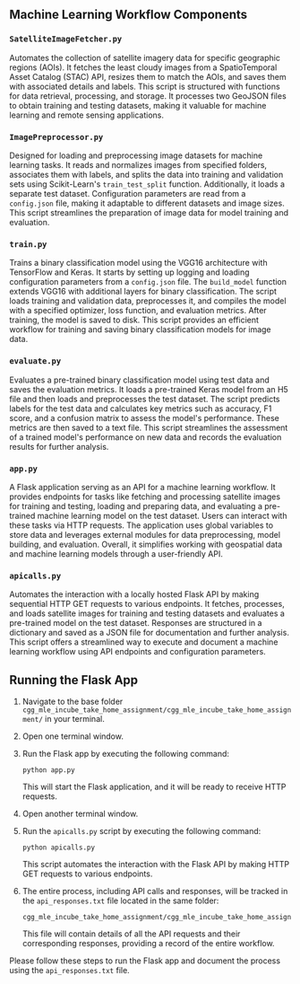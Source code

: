 

## Machine Learning Workflow Components

### `SatelliteImageFetcher.py`
Automates the collection of satellite imagery data for specific geographic regions (AOIs). It fetches the least cloudy images from a SpatioTemporal Asset Catalog (STAC) API, resizes them to match the AOIs, and saves them with associated details and labels. This script is structured with functions for data retrieval, processing, and storage. It processes two GeoJSON files to obtain training and testing datasets, making it valuable for machine learning and remote sensing applications.

### `ImagePreprocessor.py`
Designed for loading and preprocessing image datasets for machine learning tasks. It reads and normalizes images from specified folders, associates them with labels, and splits the data into training and validation sets using Scikit-Learn's `train_test_split` function. Additionally, it loads a separate test dataset. Configuration parameters are read from a `config.json` file, making it adaptable to different datasets and image sizes. This script streamlines the preparation of image data for model training and evaluation.

### `train.py`
Trains a binary classification model using the VGG16 architecture with TensorFlow and Keras. It starts by setting up logging and loading configuration parameters from a `config.json` file. The `build_model` function extends VGG16 with additional layers for binary classification. The script loads training and validation data, preprocesses it, and compiles the model with a specified optimizer, loss function, and evaluation metrics. After training, the model is saved to disk. This script provides an efficient workflow for training and saving binary classification models for image data.

### `evaluate.py`
Evaluates a pre-trained binary classification model using test data and saves the evaluation metrics. It loads a pre-trained Keras model from an H5 file and then loads and preprocesses the test dataset. The script predicts labels for the test data and calculates key metrics such as accuracy, F1 score, and a confusion matrix to assess the model's performance. These metrics are then saved to a text file. This script streamlines the assessment of a trained model's performance on new data and records the evaluation results for further analysis.

### `app.py`
A Flask application serving as an API for a machine learning workflow. It provides endpoints for tasks like fetching and processing satellite images for training and testing, loading and preparing data, and evaluating a pre-trained machine learning model on the test dataset. Users can interact with these tasks via HTTP requests. The application uses global variables to store data and leverages external modules for data preprocessing, model building, and evaluation. Overall, it simplifies working with geospatial data and machine learning models through a user-friendly API.

### `apicalls.py`
Automates the interaction with a locally hosted Flask API by making sequential HTTP GET requests to various endpoints. It fetches, processes, and loads satellite images for training and testing datasets and evaluates a pre-trained model on the test dataset. Responses are structured in a dictionary and saved as a JSON file for documentation and further analysis. This script offers a streamlined way to execute and document a machine learning workflow using API endpoints and configuration parameters.


## Running the Flask App

1. Navigate to the base folder `cgg_mle_incube_take_home_assignment/cgg_mle_incube_take_home_assignment/` in your terminal.

2. Open one terminal window.

3. Run the Flask app by executing the following command:

   ```
   python app.py
   ```

   This will start the Flask application, and it will be ready to receive HTTP requests.

4. Open another terminal window.

5. Run the `apicalls.py` script by executing the following command:

   ```
   python apicalls.py
   ```

   This script automates the interaction with the Flask API by making HTTP GET requests to various endpoints.

6. The entire process, including API calls and responses, will be tracked in the `api_responses.txt` file located in the same folder:

   ```
   cgg_mle_incube_take_home_assignment/cgg_mle_incube_take_home_assignment/api_responses.txt
   ```

   This file will contain details of all the API requests and their corresponding responses, providing a record of the entire workflow.

Please follow these steps to run the Flask app and document the process using the `api_responses.txt` file.
